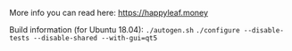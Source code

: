 More info you can read here: https://happyleaf.money


Build information (for Ubuntu 18.04):
``./autogen.sh``
``./configure --disable-tests --disable-shared --with-gui=qt5``


